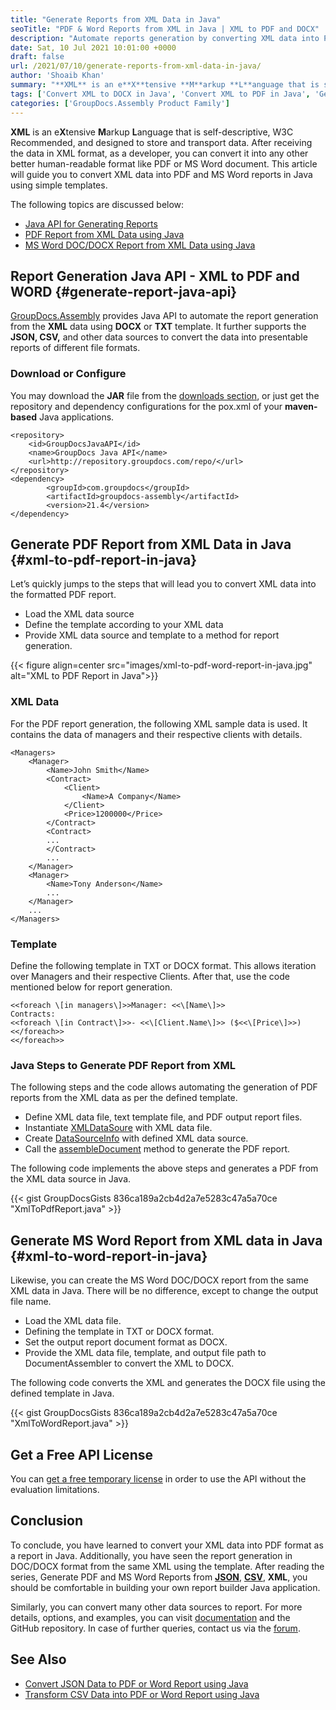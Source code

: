 ```yaml
---
title: "Generate Reports from XML Data in Java"
seoTitle: "PDF & Word Reports from XML in Java | XML to PDF and DOCX"
description: "Automate reports generation by converting XML data into PDF & DOC/DOCX via text based templates using Java API by GroupDocs."
date: Sat, 10 Jul 2021 10:01:00 +0000
draft: false
url: /2021/07/10/generate-reports-from-xml-data-in-java/
author: 'Shoaib Khan'
summary: "**XML** is an e**X**tensive **M**arkup **L**anguage that is self-descriptive, W3C Recommended, and designed to store and transport data. After receiving the data in XML format, as a developer, you can convert it into any other better human-readable format like PDF or MS Word document. This article will guide you to convert XML data into PDF and MS Word reports in Java using simple templates."
tags: ['Convert XML to DOCX in Java', 'Convert XML to PDF in Java', 'Generate PDF Report from XML', 'Generate Reports in Java', 'XML to DOCX in Java', 'XML to PDF in Java']
categories: ['GroupDocs.Assembly Product Family']
---
```


**XML** is an e**X**tensive **M**arkup **L**anguage that is self-descriptive, W3C Recommended, and designed to store and transport data. After receiving the data in XML format, as a developer, you can convert it into any other better human-readable format like PDF or MS Word document. This article will guide you to convert XML data into PDF and MS Word reports in Java using simple templates.

The following topics are discussed below:

*   [Java API for Generating Reports][1]
*   [PDF Report from XML Data using Java][2]
*   [MS Word DOC/DOCX Report from XML Data using Java][3]

## Report Generation Java API - XML to PDF and WORD {#generate-report-java-api}

[GroupDocs.Assembly][4] provides Java API to automate the report generation from the **XML** data using **DOCX** or **TXT** template. It further supports the **JSON, CSV,** and other data sources to convert the data into presentable reports of different file formats.

### Download or Configure

You may download the **JAR** file from the [downloads section][5], or just get the repository and dependency configurations for the pox.xml of your **maven-based** Java applications.

```
<repository>
	<id>GroupDocsJavaAPI</id>
	<name>GroupDocs Java API</name>
	<url>http://repository.groupdocs.com/repo/</url>
</repository>
<dependency>
        <groupId>com.groupdocs</groupId>
        <artifactId>groupdocs-assembly</artifactId>
        <version>21.4</version> 
</dependency>
```

## Generate PDF Report from XML Data in Java {#xml-to-pdf-report-in-java}

Let’s quickly jumps to the steps that will lead you to convert XML data into the formatted PDF report.

*   Load the XML data source
*   Define the template according to your XML data
*   Provide XML data source and template to a method for report generation.



{{< figure align=center src="images/xml-to-pdf-word-report-in-java.jpg" alt="XML to PDF Report in Java">}}


### XML Data

For the PDF report generation, the following XML sample data is used. It contains the data of managers and their respective clients with details.

```
<Managers>
	<Manager>
		<Name>John Smith</Name>
		<Contract>
			<Client>
				<Name>A Company</Name>
			</Client>
			<Price>1200000</Price>
		</Contract>
		<Contract>
		...
		</Contract>
		...
	</Manager>
	<Manager>
		<Name>Tony Anderson</Name>
		...
	</Manager>
	...
</Managers>
```

### Template

Define the following template in TXT or DOCX format. This allows iteration over Managers and their respective Clients. After that, use the code mentioned below for report generation.

```
<<foreach \[in managers\]>>Manager: <<\[Name\]>>
Contracts:
<<foreach \[in Contract\]>>- <<\[Client.Name\]>> ($<<\[Price\]>>)
<</foreach>>
<</foreach>>
```

### Java Steps to Generate PDF Report from XML

The following steps and the code allows automating the generation of PDF reports from the XML data as per the defined template.

*   Define XML data file, text template file, and PDF output report files.
*   Instantiate [XMLDataSoure][6] with XML data file.
*   Create [DataSourceInfo][7] with defined XML data source.
*   Call the [assembleDocument][8] method to generate the PDF report.

The following code implements the above steps and generates a PDF from the XML data source in Java.

{{< gist GroupDocsGists 836ca189a2cb4d2a7e5283c47a5a70ce "XmlToPdfReport.java" >}}

## Generate MS Word Report from XML data in Java {#xml-to-word-report-in-java}

Likewise, you can create the MS Word DOC/DOCX report from the same XML data in Java. There will be no difference, except to change the output file name.

*   Load the XML data file.
*   Defining the template in TXT or DOCX format.
*   Set the output report document format as DOCX.
*   Provide the XML data file, template, and output file path to DocumentAssembler to convert the XML to DOCX.

The following code converts the XML and generates the DOCX file using the defined template in Java.

{{< gist GroupDocsGists 836ca189a2cb4d2a7e5283c47a5a70ce "XmlToWordReport.java" >}}

## Get a Free API License

You can [get a free temporary license][9] in order to use the API without the evaluation limitations.

## Conclusion

To conclude, you have learned to convert your XML data into PDF format as a report in Java. Additionally, you have seen the report generation in DOC/DOCX format from the same XML using the template. After reading the series, Generate PDF and MS Word Reports from [**JSON**][10], [**CSV**][11], **XML**, you should be comfortable in building your own report builder Java application.

Similarly, you can convert many other data sources to report. For more details, options, and examples, you can visit [documentation][12] and the GitHub repository. In case of further queries, contact us via the [forum][13].

## See Also

*   [Convert JSON Data to PDF or Word Report using Java][14]
*   [Transform CSV Data into PDF or Word Report using Java][15]







[1]: #generate-report-java-api
[2]: #xml-to-pdf-report-in-java
[3]: #xml-to-word-report-in-java
[4]: https://products.groupdocs.com/assembly
[5]: https://downloads.groupdocs.com/assembly/java
[6]: https://apireference.groupdocs.com/assembly/java/com.groupdocs.assembly/XmlDataSource
[7]: https://apireference.groupdocs.com/assembly/java/com.groupdocs.assembly/DataSourceInfo
[8]: https://apireference.groupdocs.com/assembly/java/com.groupdocs.assembly/DocumentAssembler#assembleDocument-java.lang.String-java.lang.String-com.groupdocs.assembly.DataSourceInfo...-
[9]: https://purchase.groupdocs.com/temporary-license
[10]: https://blog.groupdocs.com/2021/02/10/generate-pdf-report-from-json-data-in-java/
[11]: https://blog.groupdocs.com/2021/07/07/generate-reports-from-csv-data-in-java/
[12]: https://docs.groupdocs.com/assembly/java/
[13]: https://forum.groupdocs.com/c/assembly
[14]: https://blog.groupdocs.com/2021/02/10/generate-pdf-report-from-json-data-in-java/
[15]: https://blog.groupdocs.com/2021/07/07/generate-reports-from-csv-data-in-java/

